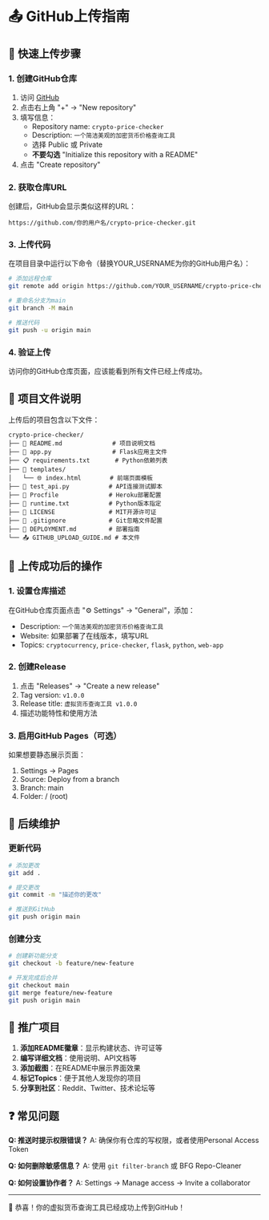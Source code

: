 # 📤 GitHub上传指南

## 🎯 快速上传步骤

### 1. 创建GitHub仓库
1. 访问 [GitHub](https://github.com)
2. 点击右上角 "+" → "New repository"
3. 填写信息：
   - Repository name: `crypto-price-checker`
   - Description: `一个简洁美观的加密货币价格查询工具`
   - 选择 Public 或 Private
   - **不要勾选** "Initialize this repository with a README"
4. 点击 "Create repository"

### 2. 获取仓库URL
创建后，GitHub会显示类似这样的URL：
```
https://github.com/你的用户名/crypto-price-checker.git
```

### 3. 上传代码
在项目目录中运行以下命令（替换YOUR_USERNAME为你的GitHub用户名）：

```bash
# 添加远程仓库
git remote add origin https://github.com/YOUR_USERNAME/crypto-price-checker.git

# 重命名分支为main
git branch -M main

# 推送代码
git push -u origin main
```

### 4. 验证上传
访问你的GitHub仓库页面，应该能看到所有文件已经上传成功。

## 📁 项目文件说明

上传后的项目包含以下文件：

```
crypto-price-checker/
├── 📄 README.md              # 项目说明文档
├── 🐍 app.py                 # Flask应用主文件
├── 📋 requirements.txt       # Python依赖列表
├── 📁 templates/
│   └── 🌐 index.html        # 前端页面模板
├── 🧪 test_api.py           # API连接测试脚本
├── 🚀 Procfile              # Heroku部署配置
├── 🐍 runtime.txt           # Python版本指定
├── 📜 LICENSE               # MIT开源许可证
├── 🚫 .gitignore            # Git忽略文件配置
├── 📖 DEPLOYMENT.md         # 部署指南
└── 📤 GITHUB_UPLOAD_GUIDE.md # 本文件
```

## 🎉 上传成功后的操作

### 1. 设置仓库描述
在GitHub仓库页面点击 "⚙️ Settings" → "General"，添加：
- Description: `一个简洁美观的加密货币价格查询工具`
- Website: 如果部署了在线版本，填写URL
- Topics: `cryptocurrency`, `price-checker`, `flask`, `python`, `web-app`

### 2. 创建Release
1. 点击 "Releases" → "Create a new release"
2. Tag version: `v1.0.0`
3. Release title: `虚拟货币查询工具 v1.0.0`
4. 描述功能特性和使用方法

### 3. 启用GitHub Pages（可选）
如果想要静态展示页面：
1. Settings → Pages
2. Source: Deploy from a branch
3. Branch: main
4. Folder: / (root)

## 🔧 后续维护

### 更新代码
```bash
# 添加更改
git add .

# 提交更改
git commit -m "描述你的更改"

# 推送到GitHub
git push origin main
```

### 创建分支
```bash
# 创建新功能分支
git checkout -b feature/new-feature

# 开发完成后合并
git checkout main
git merge feature/new-feature
git push origin main
```

## 🌟 推广项目

1. **添加README徽章**：显示构建状态、许可证等
2. **编写详细文档**：使用说明、API文档等
3. **添加截图**：在README中展示界面效果
4. **标记Topics**：便于其他人发现你的项目
5. **分享到社区**：Reddit、Twitter、技术论坛等

## ❓ 常见问题

**Q: 推送时提示权限错误？**
A: 确保你有仓库的写权限，或者使用Personal Access Token

**Q: 如何删除敏感信息？**
A: 使用 `git filter-branch` 或 BFG Repo-Cleaner

**Q: 如何设置协作者？**
A: Settings → Manage access → Invite a collaborator

---

🎉 恭喜！你的虚拟货币查询工具已经成功上传到GitHub！